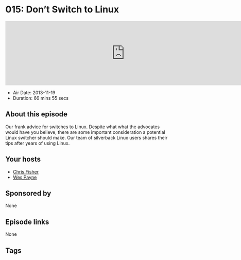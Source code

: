 # 015: Don’t Switch to Linux

<iframe src="https://player.fireside.fm/v2/RUkczH-V+C4XDVe_x?theme=dark" width="740" height="200" frameborder="0" scrolling="no"></iframe>

* Air Date: 2013-11-19
* Duration: 66 mins 55 secs

## About this episode

Our frank advice for switches to Linux. Despite what what the advocates would have you believe, there are some important consideration a potential Linux switcher should make. Our team of silverback Linux users shares their tips after years of using Linux.

## Your hosts
* [Chris Fisher](https://linuxunplugged.com/hosts/chrislas)
* [Wes Payne](https://linuxunplugged.com/hosts/wes)

## Sponsored by

None



## Episode links

None



## Tags

